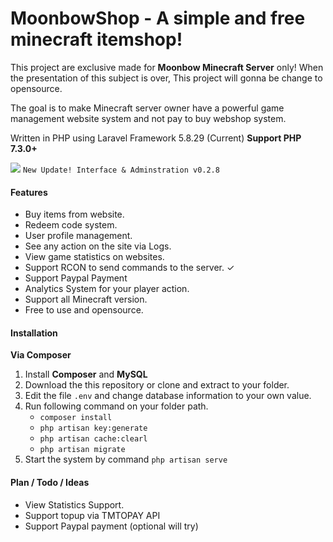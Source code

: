 <h1>MoonbowShop - A simple and free minecraft itemshop!</h1>
<p>
    This project are exclusive made for <b>Moonbow Minecraft Server</b> only! 
    When the presentation of this subject is over, This project will gonna be change to opensource.
</p>
<p>
    The goal is to make Minecraft server owner have a powerful game management website system and not pay to buy webshop system.
</p>
<p>
    Written in PHP using Laravel Framework 5.8.29 (Current)
    <b>Support PHP 7.3.0+</b>
</p>

<img src="https://gamelovemiku.com/imagestockcdn/shopv3.PNG">
<code>New Update! Interface & Adminstration v0.2.8</code>

<h4>Features</h4>
<p>
    <ul>
        <li>Buy items from website.</li>
        <li>Redeem code system.</li>
        <li>User profile management.</li>
        <li>See any action on the site via Logs.</li>
        <li>View game statistics on websites.</li>
        <li>Support RCON to send commands to the server. ✓</li>
        <li>Support Paypal Payment</li>
        <li>Analytics System for your player action.</li>
        <li>Support all Minecraft version.</li>
        <li>Free to use and opensource.</li>
    </ul>
</p>

<h4>Installation</h4>
<p>
    <b>Via Composer</b>
    <ol>
        <li>Install <b>Composer</b> and <b>MySQL</b></li>
        <li>Download the this repository or clone and extract to your folder.</li>
        <li>Edit the file <code>.env</code> and change database information to your own value.</li>
        <li>
            Run following command on your folder path.
            <ul>
                <li><code>composer install</code></li>
                <li><code>php artisan key:generate</code></li>
                <li><code>php artisan cache:clearl</code></li>
                <li><code>php artisan migrate</code></li>
            </ul>
        </li>
        <li>Start the system by command <code>php artisan serve</code></li>
    </ol>
</p>

<h4>Plan / Todo / Ideas</h4>
<p>
    <ul>
        <li>View Statistics Support.</li>
        <li>Support topup via TMTOPAY API</li>
        <li>Support Paypal payment (optional will try)</li>
    </ul>
</p>
